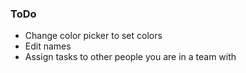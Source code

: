 ### ToDo
* Change color picker to set colors
* Edit names
* Assign tasks to other people you are in a team with